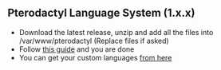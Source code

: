 ## Pterodactyl Language System (1.x.x)

* Download the latest release, unzip and add all the files into /var/www/pterodactyl (Replace files if asked)
* Follow [this guide](https://pterodactyl.io/community/customization/panel.html) and you are done
* You can get your custom languages [from here](https://github.com/yesBad/pterodactyl-custom-translations/tree/langs)
